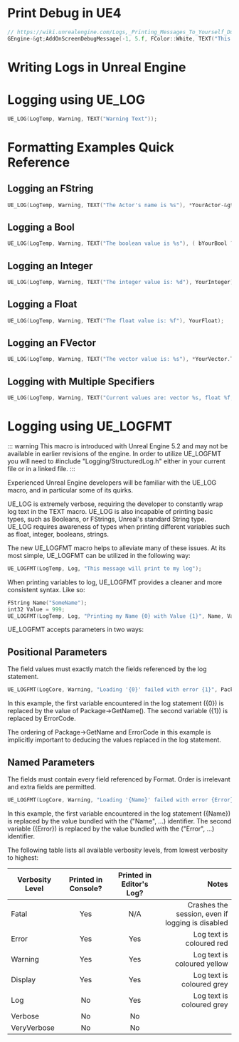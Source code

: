 # Print Debug in UE4
```cpp
// https://wiki.unrealengine.com/Logs,_Printing_Messages_To_Yourself_During_Runtime#Related_Tutorial
GEngine-&gt;AddOnScreenDebugMessage(-1, 5.f, FColor::White, TEXT("This message will appear on the screen!"))
```

# Writing Logs in Unreal Engine
# Logging using UE_LOG
```cpp
UE_LOG(LogTemp, Warning, TEXT("Warning Text"));
```

# Formatting Examples Quick Reference
## Logging an FString
```cpp
UE_LOG(LogTemp, Warning, TEXT("The Actor's name is %s"), *YourActor-&gt;GetName());
```

## Logging a Bool
```cpp
UE_LOG(LogTemp, Warning, TEXT("The boolean value is %s"), ( bYourBool ? TEXT("true") : TEXT("false") ));
```

## Logging an Integer
```cpp
UE_LOG(LogTemp, Warning, TEXT("The integer value is: %d"), YourInteger);
```

## Logging a Float
```cpp
UE_LOG(LogTemp, Warning, TEXT("The float value is: %f"), YourFloat);
```

## Logging an FVector
```cpp
UE_LOG(LogTemp, Warning, TEXT("The vector value is: %s"), *YourVector.ToString());
```

## Logging with Multiple Specifiers
```cpp
UE_LOG(LogTemp, Warning, TEXT("Current values are: vector %s, float %f, and integer %d"
```

# Logging using UE_LOGFMT
::: warning
This macro is introduced with Unreal Engine 5.2 and may not be available in earlier revisions of the engine.
In order to utilize UE_LOGFMT you will need to #include "Logging/StructuredLog.h" either in your current file or in a linked file.
:::

Experienced Unreal Engine developers will be familiar with the UE_LOG macro, and in particular some of its quirks.

UE_LOG is extremely verbose, requiring the developer to constantly wrap log text in the TEXT macro.
UE_LOG is also incapable of printing basic types, such as Booleans, or FStrings, Unreal's standard String type.
UE_LOG requires awareness of types when printing different variables such as float, integer, booleans, strings.

The new UE_LOGFMT macro helps to alleviate many of these issues. At its most simple, UE_LOGFMT can be utilized in the following way:

```cpp
UE_LOGFMT(LogTemp, Log, "This message will print to my log");
```
When printing variables to log, UE_LOGFMT provides a cleaner and more consistent syntax. Like so:
```cpp
FString Name("SomeName");
int32 Value = 999;
UE_LOGFMT(LogTemp, Log, "Printing my Name {0} with Value {1}", Name, Value);
```

UE_LOGFMT accepts parameters in two ways:

## Positional Parameters
The field values must exactly match the fields referenced by the log statement.
```cpp
UE_LOGFMT(LogCore, Warning, "Loading '{0}' failed with error {1}", Package-&gt;GetName(), ErrorCode);
```

In this example, the first variable encountered in the log statement ({0}) is replaced by the value of Package-&gt;GetName().
The second variable ({1}) is replaced by ErrorCode.

The ordering of Package-&gt;GetName and ErrorCode in this example is implicitly important to deducing the values replaced in the log statement.

## Named Parameters
The fields must contain every field referenced by Format. Order is irrelevant and extra fields are permitted.
```cpp
UE_LOGFMT(LogCore, Warning, "Loading '{Name}' failed with error {Error}", ("Error", ErrorCode), ("Name", Package-&gt;GetName()), ("Flags", LoadFlags));
```
In this example, the first variable encountered in the log statement ({Name}) is replaced by the value bundled with the ("Name", ...) identifier.
The second variable ({Error}) is replaced by the value bundled with the ("Error", ...) identifier.

The following table lists all available verbosity levels, from lowest verbosity to highest:

| Verbosity Level |	Printed in Console? |	Printed in Editor's Log? |	Notes                                           |
| --------------- | :-----------------: | :----------------------: | -----------------------------------------------: |
| Fatal	          | Yes	                | N/A	                     | Crashes the session, even if logging is disabled |
| Error	          | Yes	                | Yes	                     | Log text is coloured red                         |
| Warning	        | Yes	                | Yes	                     | Log text is coloured yellow                      |
| Display         | Yes	                | Yes	                     | Log text is coloured grey                        |
| Log	            | No	                | Yes	                     | Log text is coloured grey                        |
| Verbose	        | No	                | No	                     |                                                  |
| VeryVerbose	    | No	                | No                       |                                                  |
